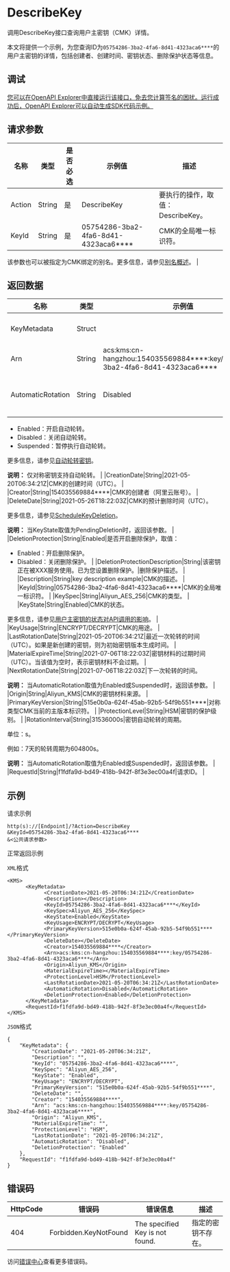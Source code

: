 # DescribeKey

调用DescribeKey接口查询用户主密钥（CMK）详情。

本文将提供一个示例，为您查询ID为`05754286-3ba2-4fa6-8d41-4323aca6****`的用户主密钥的详情，包括创建者、创建时间、密钥状态、删除保护状态等信息。

## 调试

[您可以在OpenAPI Explorer中直接运行该接口，免去您计算签名的困扰。运行成功后，OpenAPI Explorer可以自动生成SDK代码示例。](https://api.aliyun.com/#product=Kms&api=DescribeKey&type=RPC&version=2016-01-20)

## 请求参数

|名称|类型|是否必选|示例值|描述|
|--|--|----|---|--|
|Action|String|是|DescribeKey|要执行的操作，取值：DescribeKey。 |
|KeyId|String|是|05754286-3ba2-4fa6-8d41-4323aca6\*\*\*\*|CMK的全局唯一标识符。

 该参数也可以被指定为CMK绑定的别名。更多信息，请参见[别名概述](~~68522~~)。 |

## 返回数据

|名称|类型|示例值|描述|
|--|--|---|--|
|KeyMetadata|Struct| |CMK的元数据。 |
|Arn|String|acs:kms:cn-hangzhou:154035569884\*\*\*\*:key/05754286-3ba2-4fa6-8d41-4323aca6\*\*\*\*|CMK ARN。 |
|AutomaticRotation|String|Disabled|是否开启自动轮转，取值：

 -   Enabled：开启自动轮转。
-   Disabled：关闭自动轮转。
-   Suspended：暂停执行自动轮转。

 更多信息，请参见[自动轮转密钥](~~134270~~)。

 **说明：** 仅对称密钥支持自动轮转。 |
|CreationDate|String|2021-05-20T06:34:21Z|CMK的创建时间（UTC）。 |
|Creator|String|154035569884\*\*\*\*|CMK的创建者（阿里云账号）。 |
|DeleteDate|String|2021-05-26T18:22:03Z|CMK的预计删除时间（UTC）。

 更多信息，请参见[ScheduleKeyDeletion](~~44196~~)。

 **说明：** 当KeyState取值为PendingDeletion时，返回该参数。 |
|DeletionProtection|String|Enabled|是否开启删除保护，取值：

 -   Enabled：开启删除保护。
-   Disabled：关闭删除保护。 |
|DeletionProtectionDescription|String|该密钥正在被XXX服务使用。已为您设置删除保护。|删除保护描述。 |
|Description|String|key description example|CMK的描述。 |
|KeyId|String|05754286-3ba2-4fa6-8d41-4323aca6\*\*\*\*|CMK的全局唯一标识符。 |
|KeySpec|String|Aliyun\_AES\_256|CMK的类型。 |
|KeyState|String|Enabled|CMK的状态。

 更多信息，请参见[用户主密钥的状态对API调用的影响](~~44211~~)。 |
|KeyUsage|String|ENCRYPT/DECRYPT|CMK的用途。 |
|LastRotationDate|String|2021-05-20T06:34:21Z|最近一次轮转的时间（UTC）。如果是新创建的密钥，则为初始密钥版本生成时间。 |
|MaterialExpireTime|String|2021-07-06T18:22:03Z|密钥材料的过期时间（UTC）。当该值为空时，表示密钥材料不会过期。 |
|NextRotationDate|String|2021-07-06T18:22:03Z|下一次轮转的时间。

 **说明：** 当AutomaticRotation取值为Enabled或Suspended时，返回该参数。 |
|Origin|String|Aliyun\_KMS|CMK的密钥材料来源。 |
|PrimaryKeyVersion|String|515e0b0a-624f-45ab-92b5-54f9b551\*\*\*\*|对称类型CMK当前的主版本标识符。 |
|ProtectionLevel|String|HSM|密钥的保护级别。 |
|RotationInterval|String|31536000s|密钥自动轮转的周期。

 单位：s。

 例如：7天的轮转周期为604800s。

 **说明：** 当AutomaticRotation取值为Enabled或Suspended时，返回该参数。 |
|RequestId|String|f1fdfa9d-bd49-418b-942f-8f3e3ec00a4f|请求ID。 |

## 示例

请求示例

```
http(s)://[Endpoint]/?Action=DescribeKey
&KeyId=05754286-3ba2-4fa6-8d41-4323aca6****
&<公共请求参数>
```

正常返回示例

`XML`格式

```
<KMS>
	  <KeyMetadata>
		    <CreationDate>2021-05-20T06:34:21Z</CreationDate>
		    <Description></Description>
		    <KeyId>05754286-3ba2-4fa6-8d41-4323aca6****</KeyId>
		    <KeySpec>Aliyun_AES_256</KeySpec>
		    <KeyState>Enabled</KeyState>
		    <KeyUsage>ENCRYPT/DECRYPT</KeyUsage>
		    <PrimaryKeyVersion>515e0b0a-624f-45ab-92b5-54f9b551****</PrimaryKeyVersion>
		    <DeleteDate></DeleteDate>
		    <Creator>154035569884****</Creator>
		    <Arn>acs:kms:cn-hangzhou:154035569884****:key/05754286-3ba2-4fa6-8d41-4323aca6****</Arn>
		    <Origin>Aliyun_KMS</Origin>
		    <MaterialExpireTime></MaterialExpireTime>
		    <ProtectionLevel>HSM</ProtectionLevel>
		    <LastRotationDate>2021-05-20T06:34:21Z</LastRotationDate>
		    <AutomaticRotation>Disabled</AutomaticRotation>
		    <DeletionProtection>Enabled</DeletionProtection>
	  </KeyMetadata>
	  <RequestId>f1fdfa9d-bd49-418b-942f-8f3e3ec00a4f</RequestId>
</KMS>
```

`JSON`格式

```
{
	"KeyMetadata": {
		"CreationDate": "2021-05-20T06:34:21Z",
		"Description": "",
		"KeyId": "05754286-3ba2-4fa6-8d41-4323aca6****",
		"KeySpec": "Aliyun_AES_256",
		"KeyState": "Enabled",
		"KeyUsage": "ENCRYPT/DECRYPT",
		"PrimaryKeyVersion": "515e0b0a-624f-45ab-92b5-54f9b551****",
		"DeleteDate": "",
		"Creator": "154035569884****",
		"Arn": "acs:kms:cn-hangzhou:154035569884****:key/05754286-3ba2-4fa6-8d41-4323aca6****",
		"Origin": "Aliyun_KMS",
		"MaterialExpireTime": "",
		"ProtectionLevel": "HSM",
		"LastRotationDate": "2021-05-20T06:34:21Z",
		"AutomaticRotation": "Disabled",
		"DeletionProtection": "Enabled"
	},
	"RequestId": "f1fdfa9d-bd49-418b-942f-8f3e3ec00a4f"
}
```

## 错误码

|HttpCode|错误码|错误信息|描述|
|--------|---|----|--|
|404|Forbidden.KeyNotFound|The specified Key is not found.|指定的密钥不存在。|

访问[错误中心](https://error-center.alibabacloud.com/status/product/Kms)查看更多错误码。

